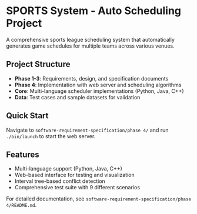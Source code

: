 # SPORTS System - Auto Scheduling Project

A comprehensive sports league scheduling system that automatically generates game schedules for multiple teams across various venues.

## Project Structure
- **Phase 1-3**: Requirements, design, and specification documents
- **Phase 4**: Implementation with web server and scheduling algorithms
- **Core**: Multi-language scheduler implementations (Python, Java, C++)
- **Data**: Test cases and sample datasets for validation

## Quick Start
Navigate to `software-requirement-specification/phase 4/` and run `./bin/launch` to start the web server.

## Features
- Multi-language support (Python, Java, C++)
- Web-based interface for testing and visualization
- Interval tree-based conflict detection
- Comprehensive test suite with 9 different scenarios

For detailed documentation, see `software-requirement-specification/phase 4/README.md`. 